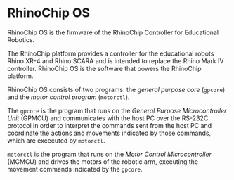 # RhinoChip OS

RhinoChip OS is the firmware of the RhinoChip Controller for Educational Robotics.

The RhinoChip platform provides a controller for the educational robots Rhino XR-4 and Rhino SCARA and is intended to replace the Rhino Mark IV controller. RhinoChip OS is the software that powers the RhinoChip platform.

RhinoChip OS consists of two programs: the *general purpose core* (`gpcore`) and the *motor control program* (`motorctl`).

The `gpcore` is the program that runs on the *General Purpose Microcontroller Unit* (GPMCU) and communicates with the host PC over the RS-232C protocol in order to interpret the commands sent from the host PC and coordinate the actions and movements indicated by those commands, which are excecuted by `motorctl`.

`motorctl` is the program that runs on the *Motor Control Microcontroller* (MCMCU) and drives the motors of the robotic arm, executing the movement commands indicated by the `gpcore`.
